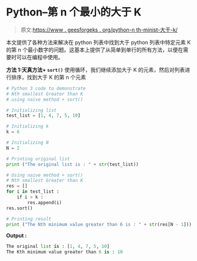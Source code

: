 # Python–第 n 个最小的大于 K

> 原文:[https://www . geesforgeks . org/python-n th-minist-大于-k/](https://www.geeksforgeeks.org/python-nth-smallest-greater-than-k/)

本文提供了各种方法来解决在 python 列表中找到大于 python 列表中特定元素 K 的第 n 个最小数字的问题。这基本上提供了从简单到单行的所有方法，以便在需要时可以在编程中使用。

**方法 1:天真方法+ `sort()`**
使用循环，我们继续添加大于 K 的元素，然后对列表进行排序，找到大于 K 的第 n 个元素

```py
# Python 3 code to demonstrate 
# Nth smallest Greater than K
# using naive method + sort()

# Initializing list 
test_list = [1, 4, 7, 5, 10]

# Initializing k
k = 6

# Initializing N 
N = 2

# Printing original list 
print ("The original list is : " + str(test_list))

# Using naive method + sort()
# Nth smallest Greater than K
res = []
for i in test_list :
    if i > k :
        res.append(i)
res.sort()

# Printing result 
print ("The Nth minimum value greater than 6 is : " + str(res[N - 1]))
```

**Output :**

```py
The original list is : [1, 4, 7, 5, 10]
The Kth minimum value greater than 6 is : 10

```